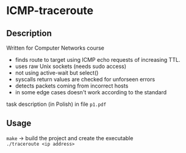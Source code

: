 # ICMP-traceroute

## Description
Written for Computer Networks course  

- finds route to target using ICMP echo requests of increasing TTL.
- uses raw Unix sockets (needs sudo access)
- not using active-wait but select()
- syscalls return values are checked for unforseen errors
- detects packets coming from incorrect hosts
- in some edge cases doesn't work according to the standard

task description (in Polish) in file `p1.pdf`

## Usage
`make` -> build the project and create the executable  
`./traceroute <ip address>`
